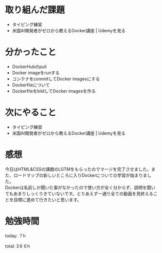 #  取り組んだ課題
- タイピング練習
- 米国AI開発者がゼロから教えるDocker講座 | Udemyを見る

# 分かったこと
- DockerHubのpull
- Docker imageをrunする
- コンテナをcommitしてDocker imagesにする
- Dockerfileについて
- DockerfileをbildしてDocker imagesを作る
  

# 次にやること
- タイピング練習
- 米国AI開発者がゼロから教えるDocker講座 | Udemyを見る


# 感想
今日はHTML&CSSの課題のLGTMをもらったのでマージを完了させました。また、ロードマップの新しいところに入りDockerについての学習が始まりました。  
Dockerは名前しか聞いた事がなかったので使い方が全く分からず、説明を聞いてもあまりしっくりきていないです。とりあえず一通り全ての動画を見終えることを目標に進めて行きたいと思います。

# 勉強時間
today: ７h

total: 3８６h
